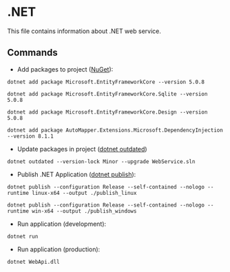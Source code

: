 # .NET

This file contains information about .NET web service.

## Commands

- Add packages to project ([NuGet](https://www.nuget.org)):

`dotnet add package Microsoft.EntityFrameworkCore --version 5.0.8`

`dotnet add package Microsoft.EntityFrameworkCore.Sqlite --version 5.0.8`

`dotnet add package Microsoft.EntityFrameworkCore.Design --version 5.0.8`

`dotnet add package AutoMapper.Extensions.Microsoft.DependencyInjection --version 8.1.1`


- Update packages in project ([dotnet outdated](https://github.com/dotnet-outdated/dotnet-outdated))

`dotnet outdated --version-lock Minor --upgrade WebService.sln`


- Publish .NET Application ([dotnet publish](https://docs.microsoft.com/en-us/dotnet/core/tools/dotnet-publish)):

`dotnet publish --configuration Release --self-contained --nologo --runtime linux-x64 --output ./publish_linux`

`dotnet publish --configuration Release --self-contained --nologo --runtime win-x64 --output ./publish_windows`


- Run application (development):

`dotnet run`


- Run application (production):

`dotnet WebApi.dll`
